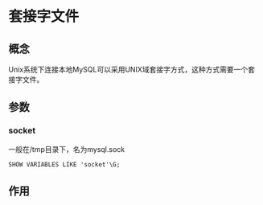 # 套接字文件

## 概念

Unix系统下连接本地MySQL可以采用UNIX域套接字方式，这种方式需要一个套接字文件。

## 参数

### socket

一般在/tmp目录下，名为mysql.sock

```mysql
SHOW VARIABLES LIKE 'socket'\G;
```

## 作用
